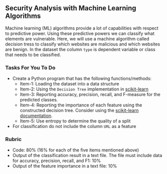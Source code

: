 ## Security Analysis with Machine Learning Algorithms 

Machine learning (ML) algorithms provide a lot of capabilities with respect to predictive power. Using these predictive powers we can classify what elements are vulnerable. Here, we will use a machine algorithm called decision tress to classify which websites are malicious and which websites are benign. In the dataset the column `type` is dependent variable or class that needs to be classified. 



### Tasks For You To Do 

- Create a Python program that has the following functions/methods:
  - Item-1: Loading the dataset into a data structure
  - Item-2: Using the `Decision Tree` implementation in [scikit-learn](https://scikit-learn.org/stable/modules/tree.html)
  - Item-3: Reporting accuracy, precision, recall, and F-measure for the predicted classes. 
  - Item-4: Reporting the importance of each feature using the constructed decision tree. Consider using the [scikit-learn documentation](https://scikit-learn.org/stable/modules/feature_selection.html). 
  - Item-5: Use entropy to determine the quality of a split    
- For classification do not include the column `URL` as a feature 

### Rubric 

- Code: 80% (16% for each of the five items mentioned above)
- Output of the classification result in a text file. The file must include data for accuracy, precision, recall, and F1: 10%
- Output of the feature importance in a text file: 10% 